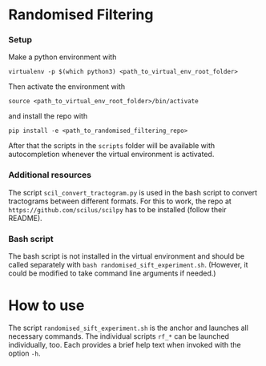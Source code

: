# Randomised Filtering

### Setup

Make a python environment with
```
virtualenv -p $(which python3) <path_to_virtual_env_root_folder>
```

Then activate the environment with
```
source <path_to_virtual_env_root_folder>/bin/activate
```
and install the repo with
```
pip install -e <path_to_randomised_filtering_repo>
```

After that the scripts in the `scripts` folder will be available with autocompletion
whenever the virtual environment is activated.

### Additional resources

The script `scil_convert_tractogram.py` is used in the bash script to convert
tractograms between different formats. For this to work, the repo
at `https://github.com/scilus/scilpy` has to be installed (follow their README).

### Bash script

The bash script is not installed in the virtual environment and should be called
separately with `bash randomised_sift_experiment.sh`. (However, it could be modified to
take command line arguments if needed.)

# How to use

The script `randomised_sift_experiment.sh` is the anchor and launches all necessary
commands. The individual scripts `rf_*` can be launched individually, too. Each
provides a brief help text when invoked with the option `-h`.